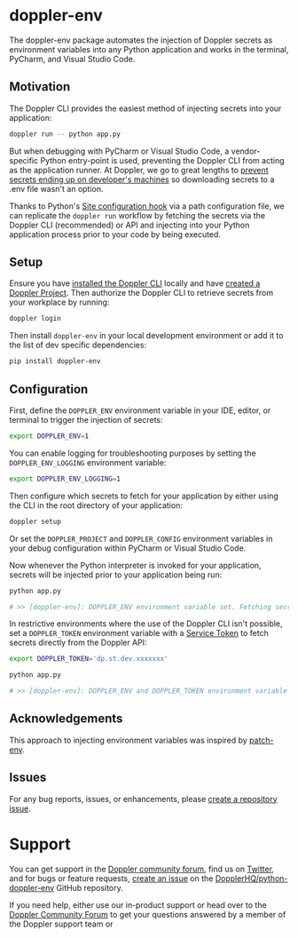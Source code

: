 # doppler-env

The doppler-env package automates the injection of Doppler secrets as environment variables into any Python application and works in the terminal, PyCharm, and Visual Studio Code.

## Motivation

The Doppler CLI provides the easiest method of injecting secrets into your application:

```sh
doppler run -- python app.py
```

But when debugging with PyCharm or Visual Studio Code, a vendor-specific Python entry-point is used, preventing the Doppler CLI from acting as the application runner. At Doppler, we go to great lengths to [prevent secrets ending up on developer's machines](https://blog.doppler.com/how-to-prevent-secrets-from-ending-up-on-developers-machines) so downloading secrets to a .env file wasn't an option.

Thanks to Python's [Site configuration hook](https://docs.python.org/3/library/site.html) via a path configuration file, we can replicate the `doppler run` workflow by fetching the secrets via the Doppler CLI (recommended) or API and injecting into your Python application process prior to your code by being executed.

## Setup

Ensure you have [installed the Doppler CLI](https://docs.doppler.com/docs/enclave-installation) locally and have [created a Doppler Project](https://docs.doppler.com/docs/create-project). Then authorize the Doppler CLI to retrieve secrets from your workplace by running:

```sh
doppler login
```

Then install `doppler-env` in your local development environment or add it to the list of dev specific dependencies:

```sh
pip install doppler-env
```

## Configuration

First, define the `DOPPLER_ENV` environment variable in your IDE, editor, or terminal to trigger the injection of secrets:

```sh
export DOPPLER_ENV=1
```

You can enable logging for troubleshooting purposes by setting the `DOPPLER_ENV_LOGGING` environment variable:

```sh
export DOPPLER_ENV_LOGGING=1
```

Then configure which secrets to fetch for your application by either using the CLI in the root directory of your application:

```sh
doppler setup
```

Or set the `DOPPLER_PROJECT` and `DOPPLER_CONFIG` environment variables in your debug configuration within PyCharm or Visual Studio Code.

Now whenever the Python interpreter is invoked for your application, secrets will be injected prior to your application being run:

```sh
python app.py

# >> [doppler-env]: DOPPLER_ENV environment variable set. Fetching secrets using Doppler CLI
```

In restrictive environments where the use of the Doppler CLI isn't possible, set a `DOPPLER_TOKEN` environment variable with a [Service Token](https://docs.doppler.com/docs/service-tokens) to fetch secrets directly from the Doppler API:


```sh
export DOPPLER_TOKEN='dp.st.dev.xxxxxxx'

python app.py

# >> [doppler-env]: DOPPLER_ENV and DOPPLER_TOKEN environment variable set. Fetching secrets from Doppler API
```

## Acknowledgements

This approach to injecting environment variables was inspired by [patch-env](https://github.com/caricalabs/patch-env).

## Issues

For any bug reports, issues, or enhancements, please [create a repository issue]().

# Support

You can get support in the [Doppler community forum](https://community.doppler.com/), find us on [Twitter](https://twitter.com/doppler), and for bugs or feature requests, [create an issue](https://github.com/DopplerHQ/python-doppler-env/issues/new) on the [DopplerHQ/python-doppler-env](https://github.com/DopplerHQ/python-doppler-env) GitHub repository.

If you need help, either use our in-product support or head over to the [Doppler Community Forum](https://community.doppler.com/) to get your questions answered by a member of the Doppler support team or 
